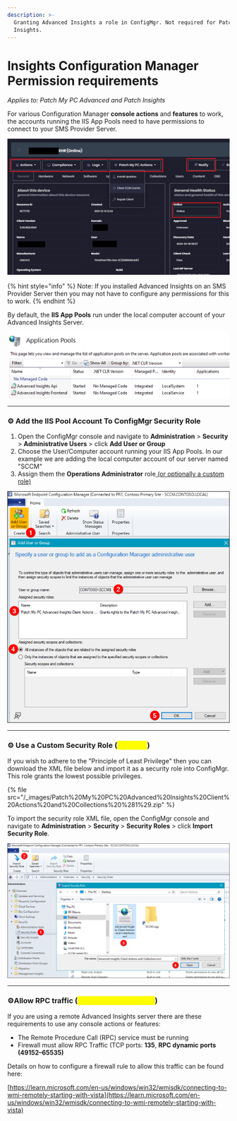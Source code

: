 ```yaml
---
description: >-
  Granting Advanced Insights a role in ConfigMgr. Not required for Patch
  Insights.
---
```


# Insights Configuration Manager Permission requirements

_Applies to: Patch My PC Advanced and Patch Insights_

For various Configuration Manager **console actions** and **features** to work, the accounts running the IIS App Pools need to have permissions to connect to your SMS Provider Server.&#x20;

![](/_images/Permissions%20Example.png "Highlighted actions all require permission on your SMS Provider Server")

{% hint style="info" %}
Note: If you installed Advanced Insights on an SMS Provider Server then you may not have to configure any permissions for this to work.
{% endhint %}

By default, the **IIS App Pools** run under the local computer account of your Advanced Insights Server.&#x20;

![](/_images/image%20%281320%29.png "")

***

### ⚙ Add the IIS Pool Account To ConfigMgr Security Role

1. Open the ConfigMgr console and navigate to **Administration** > **Security** > **Administrative Users** > click **Add User or Group**
2. Choose the User/Computer account running your IIS App Pools. In our example we are adding the local computer account of our server named "SCCM"
3. Assign them the **Operations Administrator** role[ (or optionally a custom role)](insights-configuration-manager-permission-requirements.md#use-a-custom-security-role-optional)

![](/_images/image%20%281095%29.png "")

***

### ⚙ Use a Custom Security Role (<mark style="color:yellow;">Optional</mark>)

If you wish to adhere to the "Principle of Least Privilege" then you can download the XML file below and import it as a security role into ConfigMgr. This role grants the lowest possible privileges.

{% file src="/_images/Patch%20My%20PC%20Advanced%20Insights%20Client%20Actions%20and%20Collections%20%281%29.zip" %}

To import the security role XML file, open the ConfigMgr console and navigate to **Administration** > **Security** > **Security Roles** > click **Import Security Role**.

![](/_images/image%20%281163%29.png "")

***

### ⚙Allow RPC traffic (<mark style="color:yellow;">If using remote server</mark>)

If you are using a remote Advanced Insights server there are these requirements to use any console actions or features:

* The Remote Procedure Call (RPC) service must be running
* Firewall must allow RPC Traffic (TCP ports: **135**, **RPC dynamic ports (49152–65535)**

Details on how to configure a firewall rule to allow this traffic can be found here:&#x20;

[https://learn.microsoft.com/en-us/windows/win32/wmisdk/connecting-to-wmi-remotely-starting-with-vista](https://learn.microsoft.com/en-us/windows/win32/wmisdk/connecting-to-wmi-remotely-starting-with-vista)
